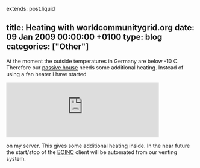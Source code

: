 extends: post.liquid

title: Heating with worldcommunitygrid.org
date: 09 Jan 2009 00:00:00 +0100
type: blog
categories: ["Other"]
---

At the moment the outside temperatures in Germany are below -10 C. Therefore our [passive house](http://en.wikipedia.org/wiki/Passive_house)
needs some additional heating. Instead of using a fan heater i have started

<iframe src="http://www.worldcommunitygrid.org/getDynamicImage.do?memberName=uwe.arzt&amp;mnOn=true&amp;stat=1&amp;imageNum=1&amp;rankOn=false&amp;projectsOn=false&amp;special=true" frameborder="0" name="di" scrolling="no" width="405px" height="145px">
<p>No embedded frames possible in your browser</p>
</iframe>

on my server. This gives some additional heating inside. In the near future the start/stop of the [BOINC](http://boinc.berkeley.edu) client will be automated from our venting system.
